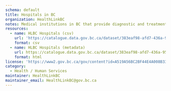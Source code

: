```yaml
---
schema: default
title: Hospitals in BC
organization: HealthLinkBC
notes: Medical institutions in BC that provide diagnostic and treatment services for people whose illnesses or injuries require that they occupy a bed for at least one night. Hospitals can be distinguished by the level of care they offer (general acute, subacute, extended acute care) and the medical conditions in which they may specialize (specialty hospitals).
resources:
  - name: HLBC Hospitals (csv)
    url: 'https://catalogue.data.gov.bc.ca/dataset/383eaf98-afd7-436a-9556-67ecf14f64a7/resource/5ff82cf4-0448-4063-804a-7321f0f2b4c6/download/hlbc_hospitals.csv'
    format: csv
  - name: HLBC Hospitals (metadata)
    url: https://catalogue.data.gov.bc.ca/dataset/383eaf98-afd7-436a-9556-67ecf14f64a7
    format: html
license: 'https://www2.gov.bc.ca/gov/content?id=A519A56BC2BF44E4A008B33FCF527F61'
category:
  - Health / Human Services
maintainer: HealthLinkBC
maintainer_email: HealthLinkBC@gov.bc.ca
---
```

